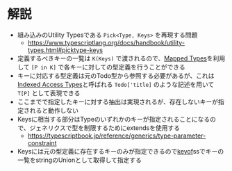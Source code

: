 # 解説

- 組み込みのUtility Typesである `Pick<Type, Keys>` を再現する問題
  - https://www.typescriptlang.org/docs/handbook/utility-types.html#picktype-keys
- 定義するべきキーの一覧は `K(Keys)` で渡されるので、[Mapped Types](https://www.typescriptlang.org/docs/handbook/2/mapped-types.html)を利用して `[P in K]` で各キーに対しての型定義を行うことができる
- キーに対応する型定義は元のTodo型から参照する必要があるが、これは[Indexed Access Types](https://www.typescriptlang.org/docs/handbook/2/indexed-access-types.html)と呼ばれる `Todo['title]` のような記述を用いて `T[P]` として表現できる 
- ここまでで指定したキーに対する抽出は実現されるが、存在しないキーが指定されると動作しない
- Keysに相当する部分はTypeのいずれかのキーが指定されることになるので、ジェネリクスで型を制限するためにextendsを使用する
  - https://typescriptbook.jp/reference/generics/type-parameter-constraint
- Keysには元の型定義に存在するキーのみが指定できるので[keyof](https://www.typescriptlang.org/docs/handbook/2/keyof-types.html)ssでキーの一覧をstringのUnionとして取得して指定する